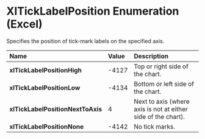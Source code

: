 
# XlTickLabelPosition Enumeration (Excel)

Specifies the position of tick-mark labels on the specified axis.



|**Name**|**Value**|**Description**|
|:-----|:-----|:-----|
|**xlTickLabelPositionHigh**|-4127|Top or right side of the chart.|
|**xlTickLabelPositionLow**|-4134|Bottom or left side of the chart.|
|**xlTickLabelPositionNextToAxis**|4|Next to axis (where axis is not at either side of the chart).|
|**xlTickLabelPositionNone**|-4142|No tick marks.|

